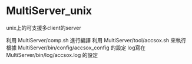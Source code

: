 # MultiServer_unix
unix上的可支援多client的server

利用 MultiServer/comp.sh 進行編譯
利用 MultiServer/tool/accsox.sh 來執行
根據 MultiServer/bin/config/accsox_config 的設定
log寫在 MultiServer/bin/log/accsox.log 的設定
